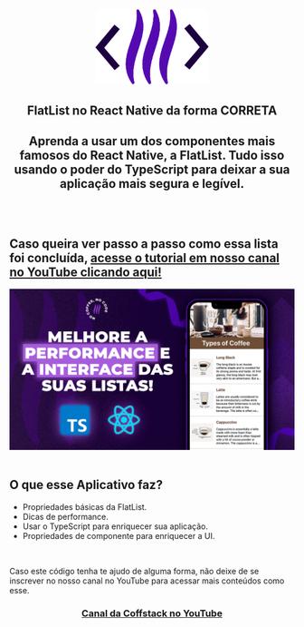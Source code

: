 <div align="center">
<img src="assets/logo.png"  width="200" alt="Logo" />
<h2>  FlatList no React Native da forma CORRETA </h2>
<h2> Aprenda a usar um dos componentes mais famosos do React Native, a FlatList. Tudo isso usando o poder do TypeScript para deixar a sua aplicação mais segura e legível. </h2>
</div>

<br>
<br>

## Caso queira ver passo a passo como essa lista foi concluída, [acesse o tutorial em nosso canal no YouTube clicando aqui!](https://youtu.be/I3zD1ZVImrg)

<div align="center">
<img src="assets/banner.jpg"  width="750" alt="Logo" />
</div>

<br>

## O que esse Aplicativo faz?

- Propriedades básicas da FlatList.
- Dicas de performance.
- Usar o TypeScript para enriquecer sua aplicação.
- Propriedades de componente para enriquecer a UI.

<br>

Caso este código tenha te ajudo de alguma forma, não deixe de se inscrever no nosso canal no YouTube para acessar mais conteúdos como esse.

<div align="center" >

### [Canal da Coffstack no YouTube](https://www.youtube.com/channel/UCRzgdJSfc5RLJKrrJR06GAg)

</div>

#
